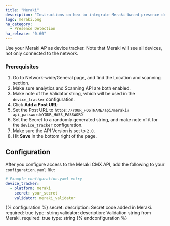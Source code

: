 ```yaml
---
title: "Meraki"
description: "Instructions on how to integrate Meraki-based presence detection into Home Assistant."
logo: meraki.png
ha_category:
  - Presence Detection
ha_release: "0.60"
---
```


Use your Meraki AP as device tracker. Note that Meraki will see all devices, not only connected to the network.

### Prerequisites

1. Go to Network-wide/General page, and find the Location and scanning section.
1. Make sure analytics and Scanning API are both enabled.
1. Make note of the Validator string, which will be used in the `device_tracker` configuration.
1. Click **Add a Post URL**:
  1. Set the Post URL to `https://YOUR_HOSTNAME/api/meraki?api_password=YOUR_HASS_PASSWORD`
  1. Set the Secret to a randomly generated string, and make note of it for the `device_tracker` configuration.
  1. Make sure the API Version is set to `2.0`.
  1. Hit **Save** in the bottom right of the page.

## Configuration

After you configure access to the Meraki CMX API, add the following to your `configuration.yaml` file:

```yaml
# Example configuration.yaml entry
device_tracker:
  - platform: meraki
    secret: your_secret
    validator: meraki_validator
```

{% configuration %}
  secret:
    description: Secret code added in Meraki.
    required: true
    type: string
  validator:
    description: Validation string from Meraki.
    required: true
    type: string
{% endconfiguration %}
